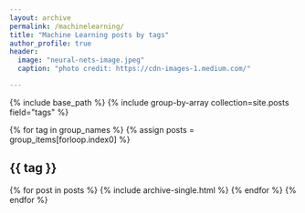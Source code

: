 ```yaml
---
layout: archive
permalink: /machinelearning/
title: "Machine Learning posts by tags"
author_profile: true
header:
  image: "neural-nets-image.jpeg"
  caption: "photo credit: https://cdn-images-1.medium.com/"

---
```


{% include base_path %}
{% include group-by-array collection=site.posts field="tags" %}

{% for tag in group_names %}
  {% assign posts = group_items[forloop.index0] %}
  <h2 id="{{ tag | slugify }}" class="archive__subtitle">{{ tag }}</h2>
  {% for post in posts %}
    {% include archive-single.html %}
  {% endfor %}
{% endfor %}